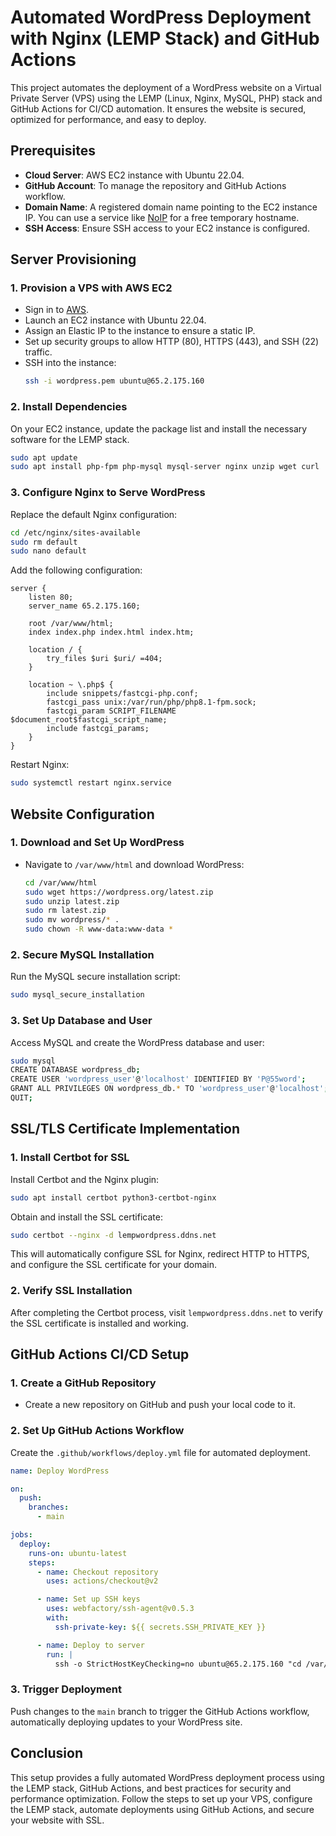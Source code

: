# Automated WordPress Deployment with Nginx (LEMP Stack) and GitHub Actions

This project automates the deployment of a WordPress website on a Virtual Private Server (VPS) using the LEMP (Linux, Nginx, MySQL, PHP) stack and GitHub Actions for CI/CD automation. It ensures the website is secured, optimized for performance, and easy to deploy.

## Prerequisites

- **Cloud Server**: AWS EC2 instance with Ubuntu 22.04.
- **GitHub Account**: To manage the repository and GitHub Actions workflow.
- **Domain Name**: A registered domain name pointing to the EC2 instance IP. You can use a service like [NoIP](https://www.noip.com/) for a free temporary hostname.
- **SSH Access**: Ensure SSH access to your EC2 instance is configured.

## Server Provisioning

### 1. Provision a VPS with AWS EC2

- Sign in to [AWS](https://aws.amazon.com/).
- Launch an EC2 instance with Ubuntu 22.04.
- Assign an Elastic IP to the instance to ensure a static IP.
- Set up security groups to allow HTTP (80), HTTPS (443), and SSH (22) traffic.
- SSH into the instance:
  ```bash
  ssh -i wordpress.pem ubuntu@65.2.175.160
  ```

### 2. Install Dependencies

On your EC2 instance, update the package list and install the necessary software for the LEMP stack.

```bash
sudo apt update
sudo apt install php-fpm php-mysql mysql-server nginx unzip wget curl
```

### 3. Configure Nginx to Serve WordPress

Replace the default Nginx configuration:

```bash
cd /etc/nginx/sites-available
sudo rm default
sudo nano default
```

Add the following configuration:

```nginx
server {
    listen 80;
    server_name 65.2.175.160;

    root /var/www/html;
    index index.php index.html index.htm;

    location / {
        try_files $uri $uri/ =404;
    }

    location ~ \.php$ {
        include snippets/fastcgi-php.conf;
        fastcgi_pass unix:/var/run/php/php8.1-fpm.sock;
        fastcgi_param SCRIPT_FILENAME $document_root$fastcgi_script_name;
        include fastcgi_params;
    }
}
```

Restart Nginx:

```bash
sudo systemctl restart nginx.service
```

## Website Configuration

### 1. Download and Set Up WordPress

- Navigate to `/var/www/html` and download WordPress:
  ```bash
  cd /var/www/html
  sudo wget https://wordpress.org/latest.zip
  sudo unzip latest.zip
  sudo rm latest.zip
  sudo mv wordpress/* .
  sudo chown -R www-data:www-data *
  ```

### 2. Secure MySQL Installation

Run the MySQL secure installation script:

```bash
sudo mysql_secure_installation
```

### 3. Set Up Database and User

Access MySQL and create the WordPress database and user:

```bash
sudo mysql
CREATE DATABASE wordpress_db;
CREATE USER 'wordpress_user'@'localhost' IDENTIFIED BY 'P@55word';
GRANT ALL PRIVILEGES ON wordpress_db.* TO 'wordpress_user'@'localhost';
QUIT;
```

## SSL/TLS Certificate Implementation

### 1. Install Certbot for SSL

Install Certbot and the Nginx plugin:

```bash
sudo apt install certbot python3-certbot-nginx
```

Obtain and install the SSL certificate:

```bash
sudo certbot --nginx -d lempwordpress.ddns.net
```

This will automatically configure SSL for Nginx, redirect HTTP to HTTPS, and configure the SSL certificate for your domain.

### 2. Verify SSL Installation

After completing the Certbot process, visit `lempwordpress.ddns.net` to verify the SSL certificate is installed and working.

## GitHub Actions CI/CD Setup

### 1. Create a GitHub Repository

- Create a new repository on GitHub and push your local code to it.

### 2. Set Up GitHub Actions Workflow

Create the `.github/workflows/deploy.yml` file for automated deployment.

```yaml
name: Deploy WordPress

on:
  push:
    branches:
      - main

jobs:
  deploy:
    runs-on: ubuntu-latest
    steps:
      - name: Checkout repository
        uses: actions/checkout@v2

      - name: Set up SSH keys
        uses: webfactory/ssh-agent@v0.5.3
        with:
          ssh-private-key: ${{ secrets.SSH_PRIVATE_KEY }}

      - name: Deploy to server
        run: |
          ssh -o StrictHostKeyChecking=no ubuntu@65.2.175.160 "cd /var/www/html && git pull origin main && sudo systemctl restart nginx"
```

### 3. Trigger Deployment

Push changes to the `main` branch to trigger the GitHub Actions workflow, automatically deploying updates to your WordPress site.

## Conclusion

This setup provides a fully automated WordPress deployment process using the LEMP stack, GitHub Actions, and best practices for security and performance optimization. Follow the steps to set up your VPS, configure the LEMP stack, automate deployments using GitHub Actions, and secure your website with SSL.